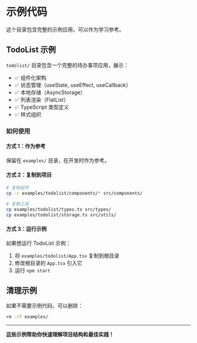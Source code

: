 # 示例代码

这个目录包含完整的示例应用，可以作为学习参考。

## TodoList 示例

`todolist/` 目录包含一个完整的待办事项应用，展示：

- ✅ 组件化架构
- ✅ 状态管理（useState, useEffect, useCallback）
- ✅ 本地存储（AsyncStorage）
- ✅ 列表渲染（FlatList）
- ✅ TypeScript 类型定义
- ✅ 样式组织

### 如何使用

#### 方式 1：作为参考

保留在 `examples/` 目录，在开发时作为参考。

#### 方式 2：复制到项目

```bash
# 复制组件
cp -r examples/todolist/components/* src/components/

# 复制工具
cp examples/todolist/types.ts src/types/
cp examples/todolist/storage.ts src/utils/
```

#### 方式 3：运行示例

如果想运行 TodoList 示例：

1. 将 `examples/todolist/App.tsx` 复制到根目录
2. 修改根目录的 `App.tsx` 引入它
3. 运行 `npm start`

## 清理示例

如果不需要示例代码，可以删除：

```bash
rm -rf examples/
```

---

**这些示例帮助你快速理解项目结构和最佳实践！**
